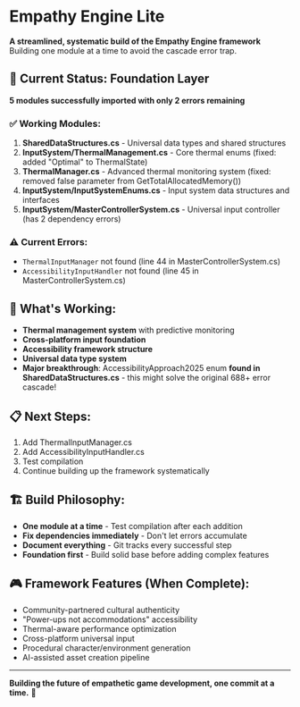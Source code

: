 # Empathy Engine Lite

**A streamlined, systematic build of the Empathy Engine framework**  
Building one module at a time to avoid the cascade error trap.

## 🎯 Current Status: Foundation Layer

**5 modules successfully imported with only 2 errors remaining**

### ✅ Working Modules:
1. **SharedDataStructures.cs** - Universal data types and shared structures
2. **InputSystem/ThermalManagement.cs** - Core thermal enums (fixed: added "Optimal" to ThermalState)  
3. **ThermalManager.cs** - Advanced thermal monitoring system (fixed: removed false parameter from GetTotalAllocatedMemory())
4. **InputSystem/InputSystemEnums.cs** - Input system data structures and interfaces
5. **InputSystem/MasterControllerSystem.cs** - Universal input controller (has 2 dependency errors)

### ⚠️ Current Errors:
- `ThermalInputManager` not found (line 44 in MasterControllerSystem.cs)
- `AccessibilityInputHandler` not found (line 45 in MasterControllerSystem.cs)

## 🚀 What's Working:
- **Thermal management system** with predictive monitoring
- **Cross-platform input foundation** 
- **Accessibility framework structure**
- **Universal data type system**
- **Major breakthrough**: AccessibilityApproach2025 enum **found in SharedDataStructures.cs** - this might solve the original 688+ error cascade!

## 📋 Next Steps:
1. Add ThermalInputManager.cs 
2. Add AccessibilityInputHandler.cs
3. Test compilation 
4. Continue building up the framework systematically

## 🏗️ Build Philosophy:
- **One module at a time** - Test compilation after each addition
- **Fix dependencies immediately** - Don't let errors accumulate  
- **Document everything** - Git tracks every successful step
- **Foundation first** - Build solid base before adding complex features

## 🎮 Framework Features (When Complete):
- Community-partnered cultural authenticity
- "Power-ups not accommodations" accessibility  
- Thermal-aware performance optimization
- Cross-platform universal input
- Procedural character/environment generation
- AI-assisted asset creation pipeline

---

**Building the future of empathetic game development, one commit at a time.** 🌟